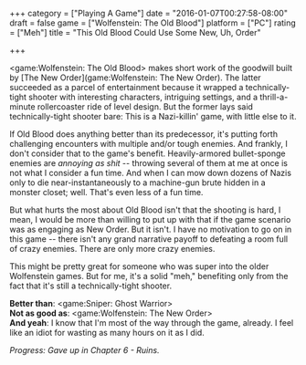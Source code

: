 +++
category = ["Playing A Game"]
date = "2016-01-07T00:27:58-08:00"
draft = false
game = ["Wolfenstein: The Old Blood"]
platform = ["PC"]
rating = ["Meh"]
title = "This Old Blood Could Use Some New, Uh, Order"

+++

<game:Wolfenstein: The Old Blood> makes short work of the goodwill built by [The New Order](game:Wolfenstein: The New Order).  The latter succeeded as a parcel of entertainment because it wrapped a technically-tight shooter with interesting characters, intriguing settings, and a thrill-a-minute rollercoaster ride of level design.  But the former lays said technically-tight shooter bare: This is a Nazi-killin' game, with little else to it.

If Old Blood does anything better than its predecessor, it's putting forth challenging encounters with multiple and/or tough enemies.  And frankly, I don't consider that to the game's benefit.  Heavily-armored bullet-sponge enemies are <i>annoying as shit</i> -- throwing several of them at me at once is not what I consider a fun time.  And when I can mow down dozens of Nazis only to die near-instantaneously to a machine-gun brute hidden in a monster closet; well.  That's even less of a fun time.

But what hurts the most about Old Blood isn't that the shooting is hard, I mean, I would be more than willing to put up with that if the game scenario was as engaging as New Order.  But it isn't.  I have no motivation to go on in this game -- there isn't any grand narrative payoff to defeating a room full of crazy enemies.  There are only more crazy enemies.

This might be pretty great for someone who was super into the older Wolfenstein games.  But for me, it's a solid "meh," benefiting only from the fact that it's still a technically-tight shooter.

<b>Better than</b>: <game:Sniper: Ghost Warrior>  
<b>Not as good as</b>: <game:Wolfenstein: The New Order>  
<b>And yeah</b>: I know that I'm most of the way through the game, already.  I feel like an idiot for wasting as many hours on it as I did.

<i>Progress: Gave up in Chapter 6 - Ruins.</i>
